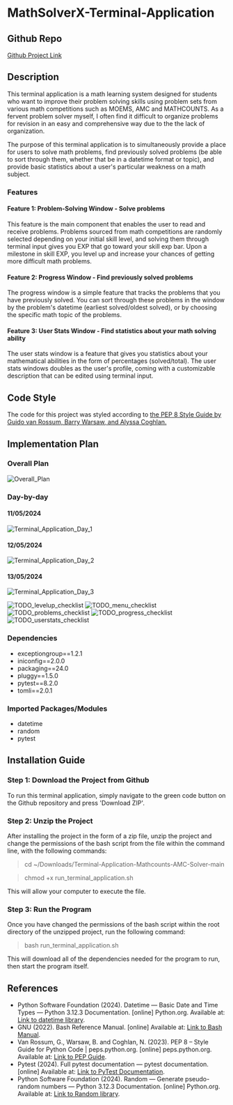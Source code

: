 # MathSolverX-Terminal-Application

## Github Repo

[Github Project Link](https://github.com/duskpeyl/MathSolverX-Terminal-Application)

## Description 

This terminal application is a math learning system designed for students who want to improve their problem solving skills using problem sets from various math competitions such as MOEMS, AMC and MATHCOUNTS. As a fervent problem solver myself, I often find it difficult to organize problems for revision in an easy and comprehensive way due to the the lack of organization.

The purpose of this terminal application is to simultaneously provide a place for users to solve math problems, find previously solved problems (be able to sort through them, whether that be in a datetime format or topic), and provide basic statistics about a user's particular weakness on a math subject.

### Features 

#### Feature 1: Problem-Solving Window - Solve problems 

This feature is the main component that enables the user to read and receive problems. Problems sourced from math competitions are randomly selected depending on your initial skill level, and solving them through terminal input gives you EXP that go toward your skill exp bar. Upon a milestone in skill EXP, you level up and increase your chances of getting more difficult math problems.

#### Feature 2: Progress Window - Find previously solved problems 

The progress window is a simple feature that tracks the problems that you have previously solved. You can sort through these problems in the window by the problem's datetime (earliest solved/oldest solved), or by choosing the specific math topic of the problems.

#### Feature 3: User Stats Window - Find statistics about your math solving ability 

The user stats window is a feature that gives you statistics about your mathematical abilities in the form of percentages (solved/total). The user stats windows doubles as the user's profile, coming with a customizable description that can be edited using terminal input.

## Code Style 

The code for this project was styled according to [the PEP 8 Style Guide by Guido van Rossum, Barry Warsaw, and Alyssa Coghlan.](https://peps.python.org/pep-0008/)

## Implementation Plan 

### Overall Plan 

![Overall_Plan](./docs/Overall_Plan.PNG)

### Day-by-day 

#### 11/05/2024

![Terminal_Application_Day_1](./docs/Terminal_Application_Day_by_Day_1.PNG)

#### 12/05/2024

![Terminal_Application_Day_2](./docs/Terminal_Application_Day_by_Day_2.PNG)

#### 13/05/2024

![Terminal_Application_Day_3](./docs/Terminal_Application_Day_by_Day_3.PNG)

![TODO_levelup_checklist](./docs/todo_levelup.PNG)
![TODO_menu_checklist](./docs/todo_menu.PNG)
![TODO_problems_checklist](./docs/todo_problems.PNG)
![TODO_progress_checklist](./docs/todo_progress.PNG)
![TODO_userstats_checklist](./docs/todo_userstats.PNG)

### Dependencies 

* exceptiongroup==1.2.1
* iniconfig==2.0.0
* packaging==24.0
* pluggy==1.5.0
* pytest==8.2.0
* tomli==2.0.1

### Imported Packages/Modules 

* datetime
* random
* pytest

## Installation Guide 

### Step 1: Download the Project from Github

To run this terminal application, simply navigate to the green code button on the Github repository and press 'Download ZIP'.

### Step 2: Unzip the Project

After installing the project in the form of a zip file, unzip the project and change the permissions of the bash script from the file within the command line, with the following commands:

> cd ~/Downloads/Terminal-Application-Mathcounts-AMC-Solver-main

> chmod +x run_terminal_application.sh

This will allow your computer to execute the file.

### Step 3: Run the Program

Once you have changed the permissions of the bash script within the root directory of the unzipped project, run the following command:

> bash run_terminal_application.sh

This will download all of the dependencies needed for the program to run, then start the program itself.

## References 

* Python Software Foundation (2024). Datetime — Basic Date and Time Types — Python 3.12.3 Documentation. [online] Python.org. Available at: [Link to datetime library](https://docs.python.org/3/library/datetime.html).
* GNU (2022). Bash Reference Manual. [online] Available at: [Link to Bash Manual](https://www.gnu.org/software/bash/manual/bash.html).
* Van Rossum, G., Warsaw, B. and Coghlan, N. (2023). PEP 8 – Style Guide for Python Code | peps.python.org. [online] peps.python.org. Available at: [Link to PEP Guide](https://peps.python.org/pep-0008/).
* Pytest (2024). Full pytest documentation — pytest documentation. [online] Available at: [Link to PyTest Documentation](https://docs.pytest.org/en/8.2.x/contents.html).
* Python Software Foundation (2024). Random — Generate pseudo-random numbers — Python 3.12.3 Documentation. [online] Python.org. Available at: [Link to Random library](https://docs.python.org/3/library/random.html).
